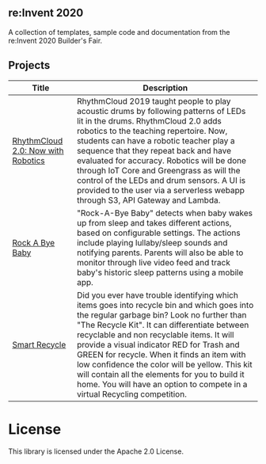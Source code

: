 ## re:Invent 2020

A collection of templates, sample code and documentation from the re:Invent 2020 Builder's Fair.

## Projects

| Title | Description |
|---------|-------------|
| [RhythmCloud 2.0:  Now with Robotics](RhythmCloud) | RhythmCloud 2019 taught people to play acoustic drums by following patterns of LEDs lit in the drums.  RhythmCloud 2.0 adds robotics to the teaching repertoire.  Now, students can have a robotic teacher play a sequence that they repeat back and have evaluated for accuracy.  Robotics will be done through IoT Core and Greengrass as will the control of the LEDs and drum sensors.  A UI is provided to the user via a serverless webapp through S3, API Gateway and Lambda. |
| [Rock A Bye Baby](rock-a-bye-baby) | "Rock-A-Bye Baby" detects when baby wakes up from sleep and takes different actions, based on configurable settings. The actions include playing lullaby/sleep sounds and notifying parents. Parents will also be able to monitor through live video feed and track baby's historic sleep patterns using a mobile app. |
| [Smart Recycle](aws-smart-recycle) | Did you ever have trouble identifying which items goes into recycle bin and which goes into the regular garbage bin? Look no further than "The Recycle Kit". It can differentiate between recyclable and non recyclable items. It will provide a visual indicator RED for Trash and GREEN for recycle. When it finds an item with low confidence the color will be yellow. This kit will contain all the elements for you to build it home. You will have an option to compete in a virtual Recycling competition. |

# License

This library is licensed under the Apache 2.0 License.
